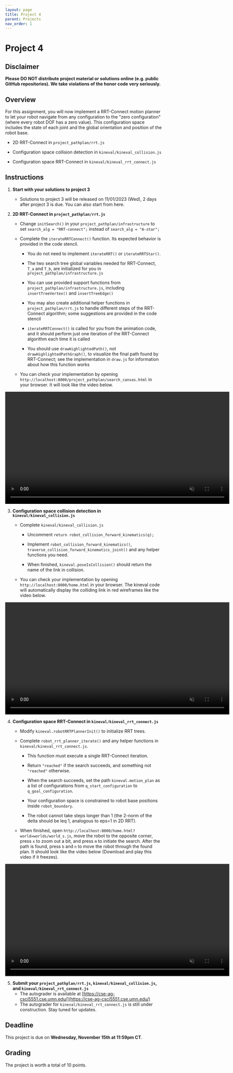 ```yaml
---
layout: page
title: Project 4
parent: Projects
nav_order: 1
---
```

 
# Project 4

## Disclaimer

<b> Please DO NOT distribute project material or solutions online (e.g. public GitHub repositories). We take violations of the honor code very seriously. </b>

## Overview
For this assignment, you will now implement a RRT-Connect motion planner to let your robot navigate from any configuration to the "zero configuration" (where every robot DOF has a zero value). This configuration space includes the state of each joint and the global orientation and position of the robot base.

- 2D RRT-Connect in `project_pathplan/rrt.js`

- Configuration space collision detection in `kineval/kineval_collision.js`

- Configuration space RRT-Connect in `kineval/kineval_rrt_connect.js`

## Instructions

1. <b>Start with your solutions to project 3</b>
    - Solutions to project 3 will be released on 11/01/2023 (Wed), 2 days after project 3 is due. You can also start from here.

2. <b>2D RRT-Connect in `project_pathplan/rrt.js`</b>
        
    - Change `initSearch()` in your `project_pathplan/infrastructure` to set `search_alg = "RRT-connect";` instead of `search_alg = "A-star";`

    - Complete the `iterateRRTConnect()` function. Its expected behavior is provided in the code stencil.

        - You do not need to implement `iterateRRT()` or `iterateRRTStar()`.

        - The two search tree global variables needed for RRT-Connect, `T_a` and `T_b`, are initialized for you in `project_pathplan/infrastructure.js`

        - You can use provided support functions from `project_pathplan/infrastructure.js`, including `insertTreeVertex()` and `insertTreeEdge()`

        - You may also create additional helper functions in `project_pathplan/rrt.js` to handle different steps of the RRT-Connect algorithm; some suggestions are provided in the code stencil

        - `iterateRRTConnect()` is called for you from the animation code, and it should perform just one iteration of the RRT-Connect algorithm each time it is called

        - You should use `drawHighlightedPath()`, not `drawHighlightedPathGraph()`, to visualize the final path found by RRT-Connect; see the implementation in `draw.js` for information about how this function works

    - You can check your implementation by opening `http://localhost:8000/project_pathplan/search_canvas.html` in your browser. It will look like the video below.

<video width="720" muted controls>
    <source src="/CSCI5551-Fall23-S2/assets/projects/P4/2d_rrt.mp4" type="video/mp4">
</video>


3. <b>Configuration space collision detection in `kineval/kineval_collision.js`</b>

    - Complete `kineval/kineval_collision.js`

        - Uncomment `return robot_collision_forward_kinematics(q);`

        - Implement `robot_collision_forward_kinematics()`, `traverse_collision_forward_kinematics_joint()` and any helper functions you need.

        - When finished, `kineval.poseIsCollision()` should return the name of the link in collision.
    
    - You can check your implementation by opening `http://localhost:8000/home.html` in your browser. The kineval code will automatically display the colliding link in red wireframes like the video below.

<video width="720" muted controls>
    <source src="/CSCI5551-Fall23-S2/assets/projects/P4/kineval_collision.mp4" type="video/mp4">
</video>

4. <b>Configuration space RRT-Connect in `kineval/kineval_rrt_connect.js`</b>

    - Modify `kineval.robotRRTPlannerInit()` to initialize RRT trees.

    - Complete `robot_rrt_planner_iterate()` and any helper functions in `kineval/kineval_rrt_connect.js`.

        - This function must execute a single RRT-Connect iteration.

        - Return `"reached"` if the search succeeds, and something not `"reached"` otherwise.

        - When the search succeeds, set the path `kineval.motion_plan` as a list of configurations from `q_start_configuration` to `q_goal_configuration`.

        - Your configuration space is constrained to robot base positions inside `robot_boundary`.

        - The robot cannot take steps longer than 1 (the 2-norm of the delta should be leq 1, analogous to eps=1 in 2D RRT).

    - When finished, open `http://localhost:8000/home.html?world=worlds/world_s.js`, move the robot to the opposite corner, press `x` to zoom out a bit, and press `m` to initiate the search. After the path is found, press `b` and `n` to move the robot through the found plan. It should look like the video below (Download and play this video if it freezes).

<video width="720" muted controls>
    <source src="/CSCI5551-Fall23-S2/assets/projects/P4/kineval_rrt.mp4" type="video/mp4">
</video>

5. <b>Submit your `project_pathplan/rrt.js`, `kineval/kineval_collision.js`, and `kineval/kineval_rrt_connect.js` </b>
    - The autograder is available at [https://cse-ag-csci5551.cse.umn.edu/](https://cse-ag-csci5551.cse.umn.edu/)
    - The autograder for `kineval/kineval_rrt_connect.js` is still under construction. Stay tuned for updates.


## Deadline

This project is due on <b>Wednesday, November 15th at 11:59pm CT</b>.

## Grading

The project is worth a total of 10 points.